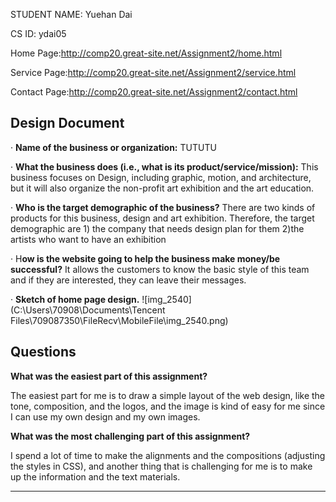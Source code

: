 STUDENT NAME: Yuehan Dai

CS ID: ydai05

Home Page:http://comp20.great-site.net/Assignment2/home.html

Service Page:http://comp20.great-site.net/Assignment2/service.html

Contact Page:http://comp20.great-site.net/Assignment2/contact.html

## Design Document

·    **Name of the business or organization:** TUTUTU

·    **What the business does (i.e., what is its product/service/mission):** This business focuses on  Design, including graphic, motion, and architecture, but it will also organize the non-profit art exhibition and the art education. 

·    **Who is the target demographic of the business?** There are two kinds of products for this business, design and art exhibition. Therefore, the target demographic are 1) the company that needs design plan for them 2)the artists who want to have an exhibition

·    H**ow is the website going to help the business make money/be successful?** It allows the customers to know the basic style of this team and if they are interested, they can leave their messages. 

·    **Sketch of home page design.** ![img_2540](C:\Users\70908\Documents\Tencent Files\709087350\FileRecv\MobileFile\img_2540.png)

## Questions

**What was the easiest part of this assignment?**

The easiest part for me is to draw a simple layout of the web design, like the tone, composition, and the logos, and the image is kind of easy for me since I can use my own design and my own images. 

**What was the most challenging part of this assignment?**

I spend a lot of time to make the alignments and the compositions (adjusting the styles in CSS), and another thing that is challenging for me is to make up the information and the text materials. 

------


